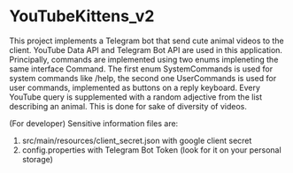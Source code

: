 # YouTubeKittens_v2
This project implements a Telegram bot that send cute animal videos to the client.
YouTube Data API and Telegram Bot API are used in this application.
Principally, commands are implemented using two enums impleneting the same interface Command.
The first enum SystemCommands is used for system commands like /help, the second one UserCommands is used for user commands, implemented as buttons on a reply keyboard.
Every YouTube query is supplemented with a random adjective from the list describing an animal. This is done for sake of diversity of videos.

(For developer) Sensitive information files are:
1) src/main/resources/client_secret.json with google client secret
2) config.properties with Telegram Bot Token (look for it on your personal storage)
